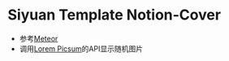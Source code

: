 # Siyuan Template Notion-Cover

- 参考[Meteor](https://github.com/zhangjl-sjtu/MeteorDiary)
- 调用[Lorem Picsum](https://picsum.photos)的API显示随机图片